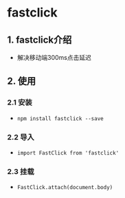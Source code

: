 # fastclick

## 1. fastclick介绍

- 解决移动端300ms点击延迟

## 2. 使用

### 2.1 安装 

- `npm install fastclick --save`

### 2.2 导入

- `import FastClick from 'fastclick'`

### 2.3 挂载

- `FastClick.attach(document.body)`